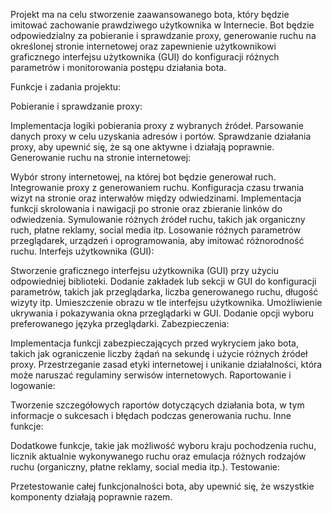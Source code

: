 Projekt ma na celu stworzenie zaawansowanego bota, który będzie imitować zachowanie prawdziwego użytkownika w Internecie. Bot będzie odpowiedzialny za pobieranie i sprawdzanie proxy, generowanie ruchu na określonej stronie internetowej oraz zapewnienie użytkownikowi graficznego interfejsu użytkownika (GUI) do konfiguracji różnych parametrów i monitorowania postępu działania bota.

Funkcje i zadania projektu:

Pobieranie i sprawdzanie proxy:

Implementacja logiki pobierania proxy z wybranych źródeł.
Parsowanie danych proxy w celu uzyskania adresów i portów.
Sprawdzanie działania proxy, aby upewnić się, że są one aktywne i działają poprawnie.
Generowanie ruchu na stronie internetowej:

Wybór strony internetowej, na której bot będzie generował ruch.
Integrowanie proxy z generowaniem ruchu.
Konfiguracja czasu trwania wizyt na stronie oraz interwałów między odwiedzinami.
Implementacja funkcji skrolowania i nawigacji po stronie oraz zbieranie linków do odwiedzenia.
Symulowanie różnych źródeł ruchu, takich jak organiczny ruch, płatne reklamy, social media itp.
Losowanie różnych parametrów przeglądarek, urządzeń i oprogramowania, aby imitować różnorodność ruchu.
Interfejs użytkownika (GUI):

Stworzenie graficznego interfejsu użytkownika (GUI) przy użyciu odpowiedniej biblioteki.
Dodanie zakładek lub sekcji w GUI do konfiguracji parametrów, takich jak przeglądarka, liczba generowanego ruchu, długość wizyty itp.
Umieszczenie obrazu w tle interfejsu użytkownika.
Umożliwienie ukrywania i pokazywania okna przeglądarki w GUI.
Dodanie opcji wyboru preferowanego języka przeglądarki.
Zabezpieczenia:

Implementacja funkcji zabezpieczających przed wykryciem jako bota, takich jak ograniczenie liczby żądań na sekundę i użycie różnych źródeł proxy.
Przestrzeganie zasad etyki internetowej i unikanie działalności, która może naruszać regulaminy serwisów internetowych.
Raportowanie i logowanie:

Tworzenie szczegółowych raportów dotyczących działania bota, w tym informacje o sukcesach i błędach podczas generowania ruchu.
Inne funkcje:

Dodatkowe funkcje, takie jak możliwość wyboru kraju pochodzenia ruchu, licznik aktualnie wykonywanego ruchu oraz emulacja różnych rodzajów ruchu (organiczny, płatne reklamy, social media itp.).
Testowanie:

Przetestowanie całej funkcjonalności bota, aby upewnić się, że wszystkie komponenty działają poprawnie razem.
